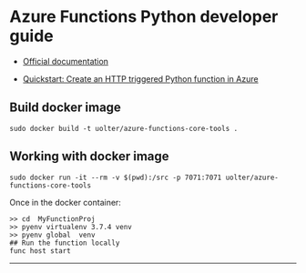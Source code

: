 # Azure Functions Python developer guide

- [Official documentation](https://docs.microsoft.com/en-us/azure/azure-functions/functions-reference-python)

- [Quickstart: Create an HTTP triggered Python function in Azure](https://docs.microsoft.com/en-us/azure/azure-functions/functions-create-first-function-python)


## Build docker image

```
sudo docker build -t uolter/azure-functions-core-tools .
```

## Working with docker image 

```
sudo docker run -it --rm -v $(pwd):/src -p 7071:7071 uolter/azure-functions-core-tools 
```

Once in the docker container:

```
>> cd  MyFunctionProj
>> pyenv virtualenv 3.7.4 venv
>> pyenv global  venv
## Run the function locally
func host start
```
---




